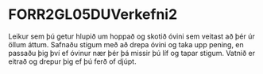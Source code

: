 # FORR2GL05DUVerkefni2

Leikur sem þú getur hlupið um hoppað og skotið óvini sem veitast að þér úr öllum áttum. Safnaðu stigum með að drepa óvini og taka upp pening, en passaðu þig því ef óvinur nær þér þá missir þú líf og tapar stigum. Vatnið er eitrað og drepur þig ef þú ferð of djúpt.

